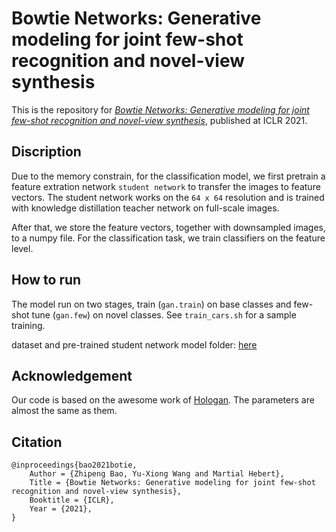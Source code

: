 
# Bowtie Networks: Generative modeling for joint few-shot recognition and novel-view synthesis

This is the repository for [*Bowtie Networks: Generative modeling for joint few-shot recognition and novel-view synthesis*](https://arxiv.org/abs/2008.06981), published at ICLR 2021.  


## Discription

Due to the memory constrain, for the classification model, we first pretrain a feature extration network `student network` to transfer the images to feature vectors. The student network works on the `64 x 64`
resolution and is trained with knowledge distillation teacher network on full-scale images. 

After that, we store the feature vectors, together with downsampled images, to a numpy file. For the classification task, we train classifiers on the feature level.

## How to run
The model run on two stages, train (`gan.train`) on base classes and few-shot tune (`gan.few`) on novel classes. See `train_cars.sh` for a sample training.

dataset and pre-trained student network model folder: [here](https://drive.google.com/drive/folders/1bl88wMnqRt-v4dz9K8KzetQAb-e5zoI9?usp=sharing) 

## Acknowledgement
Our code is based on the awesome work of [Hologan](https://github.com/thunguyenphuoc/HoloGAN). The parameters are almost the same as them.

## Citation

```
@inproceedings{bao2021botie,
    Author = {Zhipeng Bao, Yu-Xiong Wang and Martial Hebert},
    Title = {Bowtie Networks: Generative modeling for joint few-shot recognition and novel-view synthesis},
    Booktitle = {ICLR},
    Year = {2021},
}
```
